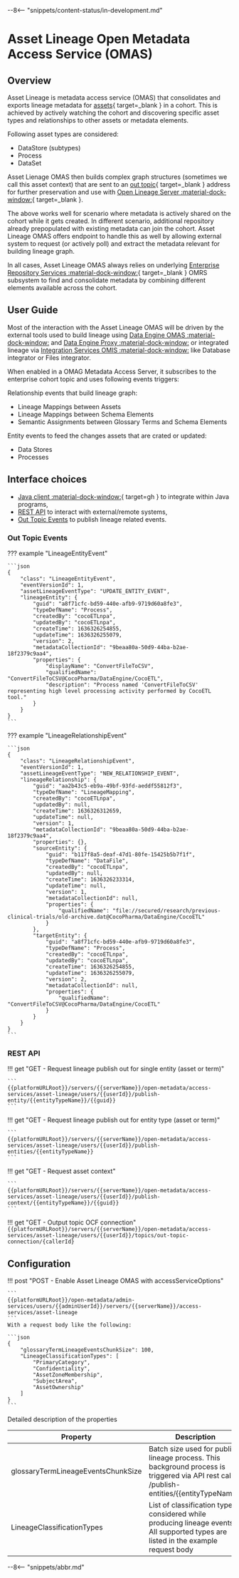 <!-- SPDX-License-Identifier: CC-BY-4.0 -->
<!-- Copyright Contributors to the Egeria project. -->

--8<-- "snippets/content-status/in-development.md"

# Asset Lineage Open Metadata Access Service (OMAS)

## Overview 

Asset Lineage is metadata access service (OMAS) that consolidates and exports lineage metadata for [assets](./concepts/asset){ target=_blank } in a cohort. This is achieved by actively watching the cohort and discovering specific asset types and relationships to other assets or metadata elements. 

Following asset types are considered:

- DataStore (subtypes)
- Process
- DataSet


Asset Lienage OMAS then builds complex graph structures (sometimes we call this asset context) that are sent to an [out topic](./concepts/out-topic){ target=_blank } address for further preservation and use with [Open Lineage Server :material-dock-window:](https://odpi.github.io./services/open-lineage-services/){ target=_blank }. 

The above works well for scenario where metadata is actively shared on the cohort while it gets created. In different scenario, additional repository already prepopulated with existing metadata can join the cohort. Asset Lineage OMAS offers endpoint to handle this as well by allowing external system to request (or actively poll) and extract the metadata relevant for building lineage graph.

In all cases, Asset Lineage OMAS always relies on underlying [Enterprise Repository Services :material-dock-window:](./services/omrs/subsystem-descriptions/enterprise-repository-services){ target=_blank } OMRS subsystem to find and consolidate metadata by combining different elements available across the cohort.


<!-- ### Metadata model -->
<!-- //TODO: Add metadata model describing input structures for lineage -->

## User Guide

Most of the interaction with the Asset Lineage OMAS will be driven by the external tools used to build lineage using [Data Engine OMAS :material-dock-window:](./services/omas/data-engine/overview) and [Data Engine Proxy :material-dock-window:](./services/data-engine-proxy-services) or integrated lineage via [Integration Services OMIS :material-dock-window:](./services/omis/) like Database integrator or Files integrator. 

When enabled in a OMAG Metadata Access Server, it subscribes to the enterprise cohort topic and uses following events triggers:

Relationship events that build lineage graph:

- Lineage Mappings between Assets 
- Lineage Mappings between Schema Elements
- Semantic Assignments between Glossary Terms and Schema Elements

Entity events to feed the changes assets that are crated or updated:

- Data Stores 
- Processes

## Interface choices

- [Java client :material-dock-window:](https://github.com/odpi/egeria/tree/master/open-metadata-implementation/access-services/asset-lineage/asset-lineage-client/docs/user/java-client){ target=gh } to integrate within Java programs,
- [REST API](#rest-api) to interact with external/remote systems,
- [Out Topic Events](#out-topic-events) to publish lineage related events.


### Out Topic Events

??? example "LineageEntityEvent"

    ```json
    {
        "class": "LineageEntityEvent",
        "eventVersionId": 1,
        "assetLineageEventType": "UPDATE_ENTITY_EVENT",
        "lineageEntity": {
            "guid": "a8f71cfc-bd59-440e-afb9-9719d60a8fe3",
            "typeDefName": "Process",
            "createdBy": "cocoETLnpa",
            "updatedBy": "cocoETLnpa",
            "createTime": 1636326254855,
            "updateTime": 1636326255079,
            "version": 2,
            "metadataCollectionId": "9beaa80a-50d9-44ba-b2ae-18f2379c9aa4",
            "properties": {
                "displayName": "ConvertFileToCSV",
                "qualifiedName": "ConvertFileToCSV@CocoPharma/DataEngine/CocoETL",
                "description": "Process named 'ConvertFileToCSV' representing high level processing activity performed by CocoETL tool."
            }
        }
    }
    ```
??? example "LineageRelationshipEvent"

    ```json
    {
        "class": "LineageRelationshipEvent",
        "eventVersionId": 1,
        "assetLineageEventType": "NEW_RELATIONSHIP_EVENT",
        "lineageRelationship": {
            "guid": "aa2b43c5-eb9a-49bf-93fd-aeddf55812f3",
            "typeDefName": "LineageMapping",
            "createdBy": "cocoETLnpa",
            "updatedBy": null,
            "createTime": 1636326312659,
            "updateTime": null,
            "version": 1,
            "metadataCollectionId": "9beaa80a-50d9-44ba-b2ae-18f2379c9aa4",
            "properties": {},
            "sourceEntity": {
                "guid": "b117f8a5-deaf-47d1-80fe-15425b5b7f1f",
                "typeDefName": "DataFile",
                "createdBy": "cocoETLnpa",
                "updatedBy": null,
                "createTime": 1636326233314,
                "updateTime": null,
                "version": 1,
                "metadataCollectionId": null,
                "properties": {
                    "qualifiedName": "file://secured/research/previous-clinical-trials/old-archive.dat@CocoPharma/DataEngine/CocoETL"
                }
            },
            "targetEntity": {
                "guid": "a8f71cfc-bd59-440e-afb9-9719d60a8fe3",
                "typeDefName": "Process",
                "createdBy": "cocoETLnpa",
                "updatedBy": "cocoETLnpa",
                "createTime": 1636326254855,
                "updateTime": 1636326255079,
                "version": 2,
                "metadataCollectionId": null,
                "properties": {
                    "qualifiedName": "ConvertFileToCSV@CocoPharma/DataEngine/CocoETL"
                }
            }
        }
    }
    ```
### REST API

!!! get "GET - Request lineage publish out for single entity (asset or term)"

    ```
    {{platformURLRoot}}/servers/{{serverName}}/open-metadata/access-services/asset-lineage/users/{{userId}}/publish-entity/{{entityTypeName}}/{{guid}}
    ```

!!! get "GET - Request lineage publish out for entity type (asset or term)"

    ```
    {{platformURLRoot}}/servers/{{serverName}}/open-metadata/access-services/asset-lineage/users/{{userId}}/publish-entities/{{entityTypeName}}
    ```

!!! get "GET - Request asset context"

    ```
    {{platformURLRoot}}/servers/{{serverName}}/open-metadata/access-services/asset-lineage/users/{{userId}}/publish-context/{{entityTypeName}}/{{guid}}
    ```
!!! get "GET - Output topic OCF connection"
    ```
    {{platformURLRoot}}/servers/{{serverName}}/open-metadata/access-services/asset-lineage/users/{{userId}}/topics/out-topic-connection/{callerId}
    ```
## Configuration

!!! post "POST - Enable Asset Lineage OMAS with accessServiceOptions"

    ```
    {{platformURLRoot}}/open-metadata/admin-services/users/{{adminUserId}}/servers/{{serverName}}/access-services/asset-lineage
    ```
    With a request body like the following:

    ```json
    {
        "glossaryTermLineageEventsChunkSize": 100,
        "LineageClassificationTypes": [
            "PrimaryCategory",
            "Confidentiality",
            "AssetZoneMembership",
            "SubjectArea",
            "AssetOwnership"
        ]
    }
    ```
Detailed description of the properties

| Property | Description |
|---|---|
| glossaryTermLineageEventsChunkSize | Batch size used for publish lineage process. This background process is triggered via API rest call /publish-entities/{{entityTypeName}} |
| LineageClassificationTypes | List of classification types considered while producing lineage events. All supported types are listed in the example request body |

--8<-- "snippets/abbr.md"
